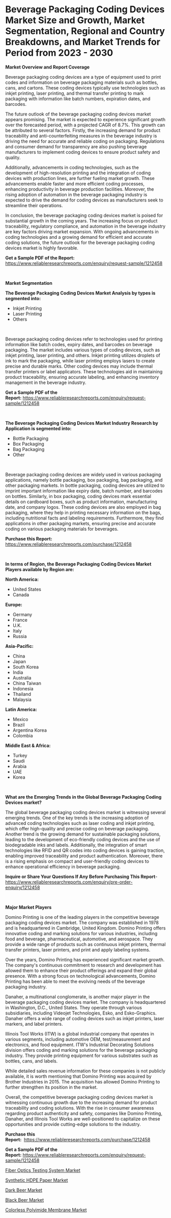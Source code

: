 <p><h1>Beverage Packaging Coding Devices Market Size and Growth, Market Segmentation, Regional and Country Breakdowns, and Market Trends for Period from 2023 -  2030</h1></p><p><strong>Market Overview and Report Coverage</strong></p>
<p><p>Beverage packaging coding devices are a type of equipment used to print codes and information on beverage packaging materials such as bottles, cans, and cartons. These coding devices typically use technologies such as inkjet printing, laser printing, and thermal transfer printing to mark packaging with information like batch numbers, expiration dates, and barcodes.</p><p>The future outlook of the beverage packaging coding devices market appears promising. The market is expected to experience significant growth over the forecasted period, with a projected CAGR of 8.7%. This growth can be attributed to several factors. Firstly, the increasing demand for product traceability and anti-counterfeiting measures in the beverage industry is driving the need for accurate and reliable coding on packaging. Regulations and consumer demand for transparency are also pushing beverage manufacturers to implement coding devices to ensure product safety and quality.</p><p>Additionally, advancements in coding technologies, such as the development of high-resolution printing and the integration of coding devices with production lines, are further fueling market growth. These advancements enable faster and more efficient coding processes, enhancing productivity in beverage production facilities. Moreover, the rising adoption of automation in the beverage packaging industry is expected to drive the demand for coding devices as manufacturers seek to streamline their operations.</p><p>In conclusion, the beverage packaging coding devices market is poised for substantial growth in the coming years. The increasing focus on product traceability, regulatory compliance, and automation in the beverage industry are key factors driving market expansion. With ongoing advancements in coding technologies and a growing demand for efficient and accurate coding solutions, the future outlook for the beverage packaging coding devices market is highly favorable.</p></p>
<p><strong>Get a Sample PDF of the Report:</strong> <a href="https://www.reliableresearchreports.com/enquiry/request-sample/1212458">https://www.reliableresearchreports.com/enquiry/request-sample/1212458</a></p>
<p>&nbsp;</p>
<p><strong>Market Segmentation</strong></p>
<p><strong>The Beverage Packaging Coding Devices Market Analysis by types is segmented into:</strong></p>
<p><ul><li>Inkjet Printing</li><li>Laser Printing</li><li>Others</li></ul></p>
<p>&nbsp;</p>
<p><p>Beverage packaging coding devices refer to technologies used for printing information like batch codes, expiry dates, and barcodes on beverage packaging. The market includes various types of coding devices, such as inkjet printing, laser printing, and others. Inkjet printing utilizes droplets of ink to mark the packaging, while laser printing employs lasers to create precise and durable marks. Other coding devices may include thermal transfer printers or label applicators. These technologies aid in maintaining product traceability, ensuring accurate labeling, and enhancing inventory management in the beverage industry.</p></p>
<p><strong>Get a Sample PDF of the Report:</strong>&nbsp;<a href="https://www.reliableresearchreports.com/enquiry/request-sample/1212458">https://www.reliableresearchreports.com/enquiry/request-sample/1212458</a></p>
<p>&nbsp;</p>
<p><strong>The Beverage Packaging Coding Devices Market Industry Research by Application is segmented into:</strong></p>
<p><ul><li>Bottle Packaging</li><li>Box Packaging</li><li>Bag Packaging</li><li>Other</li></ul></p>
<p>&nbsp;</p>
<p><p>Beverage packaging coding devices are widely used in various packaging applications, namely bottle packaging, box packaging, bag packaging, and other packaging markets. In bottle packaging, coding devices are utilized to imprint important information like expiry date, batch number, and barcodes on bottles. Similarly, in box packaging, coding devices mark essential details on cardboard boxes, such as product information, manufacturing date, and company logos. These coding devices are also employed in bag packaging, where they help in printing necessary information on the bags, including nutritional facts and labeling requirements. Furthermore, they find applications in other packaging markets, ensuring precise and accurate coding on various packaging materials for beverages.</p></p>
<p><strong>Purchase this Report:</strong>&nbsp; <a href="https://www.reliableresearchreports.com/purchase/1212458">https://www.reliableresearchreports.com/purchase/1212458</a></p>
<p>&nbsp;</p>
<p><strong>In terms of Region, the Beverage Packaging Coding Devices Market Players available by Region are:</strong></p>
<p>
    <p> <strong> North America: </strong>
        <ul>
            <li>United States</li>
            <li>Canada</li>
        </ul>
        </p> 
    <p> <strong> Europe: </strong>
        <ul>
            <li>Germany</li>
            <li>France</li>
            <li>U.K.</li>
            <li>Italy</li>
            <li>Russia</li>
        </ul>
        </p> 
    <p> <strong> Asia-Pacific: </strong>
        <ul>
            <li>China</li>
            <li>Japan</li>
            <li>South Korea</li>
            <li>India</li>
            <li>Australia</li>
            <li>China Taiwan</li>
            <li>Indonesia</li>
            <li>Thailand</li>
            <li>Malaysia</li>
        </ul>
        </p> 
    <p> <strong> Latin America: </strong>
        <ul>
            <li>Mexico</li>
            <li>Brazil</li>
            <li>Argentina Korea</li>
            <li>Colombia</li>
        </ul>
        </p> 
    <p> <strong> Middle East & Africa: </strong>
        <ul>
            <li>Turkey</li>
            <li>Saudi</li>
            <li>Arabia</li>
            <li>UAE</li>
            <li>Korea</li>
        </ul>
    </p>
    </p>
<p>&nbsp;</p>
<p><strong>What are the Emerging Trends in the Global Beverage Packaging Coding Devices market?</strong></p>
<p><p>The global beverage packaging coding devices market is witnessing several emerging trends. One of the key trends is the increasing adoption of advanced coding technologies such as laser coding and inkjet printing, which offer high-quality and precise coding on beverage packaging. Another trend is the growing demand for sustainable packaging solutions, leading to the development of eco-friendly coding devices and the use of biodegradable inks and labels. Additionally, the integration of smart technologies like RFID and QR codes into coding devices is gaining traction, enabling improved traceability and product authentication. Moreover, there is a rising emphasis on compact and user-friendly coding devices to enhance operational efficiency in beverage packaging.</p></p>
<p><strong>Inquire or Share Your Questions If Any Before Purchasing This Report</strong>- <a href="https://www.reliableresearchreports.com/enquiry/pre-order-enquiry/1212458">https://www.reliableresearchreports.com/enquiry/pre-order-enquiry/1212458</a></p>
<p>&nbsp;</p>
<p><strong>Major Market Players</strong></p>
<p><p>Domino Printing is one of the leading players in the competitive beverage packaging coding devices market. The company was established in 1978 and is headquartered in Cambridge, United Kingdom. Domino Printing offers innovative coding and marking solutions for various industries, including food and beverage, pharmaceutical, automotive, and aerospace. They provide a wide range of products such as continuous inkjet printers, thermal transfer printers, laser printers, and print and apply labeling systems.</p><p>Over the years, Domino Printing has experienced significant market growth. The company's continuous commitment to research and development has allowed them to enhance their product offerings and expand their global presence. With a strong focus on technological advancements, Domino Printing has been able to meet the evolving needs of the beverage packaging industry.</p><p>Danaher, a multinational conglomerate, is another major player in the beverage packaging coding devices market. The company is headquartered in Washington, D.C., United States. They operate through various subsidiaries, including Videojet Technologies, Esko, and Esko-Graphics. Danaher offers a wide range of coding devices such as inkjet printers, laser markers, and label printers.</p><p>Illinois Tool Works (ITW) is a global industrial company that operates in various segments, including automotive OEM, test/measurement and electronics, and food equipment. ITW's Industrial Decorating Solutions division offers coding and marking solutions for the beverage packaging industry. They provide printing equipment for various substrates such as bottles, cans, and labels.</p><p>While detailed sales revenue information for these companies is not publicly available, it is worth mentioning that Domino Printing was acquired by Brother Industries in 2015. The acquisition has allowed Domino Printing to further strengthen its position in the market.</p><p>Overall, the competitive beverage packaging coding devices market is witnessing continuous growth due to the increasing demand for product traceability and coding solutions. With the rise in consumer awareness regarding product authenticity and safety, companies like Domino Printing, Danaher, and Illinois Tool Works are well-positioned to capitalize on these opportunities and provide cutting-edge solutions to the industry.</p></p>
<p><strong>Purchase this Report:</strong>&nbsp;&nbsp;<a href="https://www.reliableresearchreports.com/purchase/1212458">https://www.reliableresearchreports.com/purchase/1212458</a></p>
<p></p>
<p><strong>Get a Sample PDF of the Report:</strong>&nbsp;<a href="https://www.reliableresearchreports.com/enquiry/request-sample/1212458">https://www.reliableresearchreports.com/enquiry/request-sample/1212458</a></p>
<p><p><a href="https://www.linkedin.com/pulse/fiber-optics-testing-system-market-size-2023-2030-global/">Fiber Optics Testing System Market</a></p><p><a href="https://www.linkedin.com/pulse/synthetic-hdpe-paper-market-size-share-amp-trends-analysis-report/">Synthetic HDPE Paper Market</a></p><p><a href="https://medium.com/@avarobertson1969/dark-beer-market-size-growth-forecast-2023-2030-736d0b89349d">Dark Beer Market</a></p><p><a href="https://medium.com/@dianafisher1927/black-beer-market-size-growth-forecast-2023-2030-23aa16155173">Black Beer Market</a></p><p><a href="https://www.linkedin.com/pulse/colorless-polyimide-membrane-market-research-report-provides/">Colorless Polyimide Membrane Market</a></p></p>